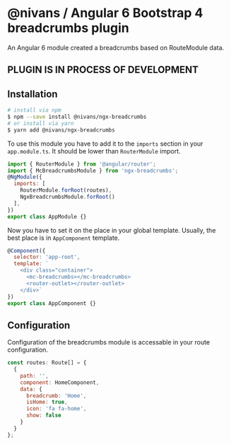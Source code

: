 # @nivans / Angular 6 Bootstrap 4 breadcrumbs plugin
An Angular 6 module created a breadcrumbs based on RouteModule data.

## PLUGIN IS IN PROCESS OF DEVELOPMENT
## Installation
```bash
# install via npm
$ npm --save install @nivans/ngx-breadcrumbs
# or install via yarn
$ yarn add @nivans/ngx-breadcrumbs
```

To use this module you have to add it to the `imports` section in your `app.module.ts`. It should be lower than `RouterModule` import.

```javascript
import { RouterModule } from '@angular/router';
import { McBreadcrumbsModule } from 'ngx-breadcrumbs';
@NgModule({
  imports: [
    RouterModule.forRoot(routes),
    NgxBreadcrumbsModule.forRoot()
  ],  
})
export class AppModule {}
```

Now you have to set it on the place in your global template. Usually, the best place is in `AppComponent` template.
```javascript
@Component({
  selector: 'app-root',
  template: `
    <div class="container">
      <mc-breadcrumbs></mc-breadcrumbs>
      <router-outlet></router-outlet>
    </div>`
})
export class AppComponent {}
```

## Configuration

Configuration of the breadcrumbs module is accessable in your route configuration.

```javascript
const routes: Route[] = {
  {
    path: '',
    component: HomeComponent,
    data: {
      breadcrumb: 'Home',
      isHome: true,
      icon: 'fa fa-home',
      show: false
    }
  }
};
```


